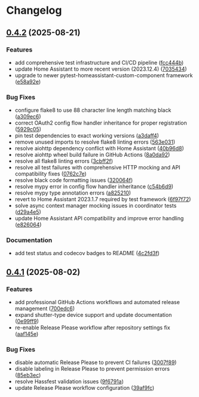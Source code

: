 # Changelog

## [0.4.2](https://github.com/alexlenk/ha-everhome/compare/v0.4.1...v0.4.2) (2025-08-21)


### Features

* add comprehensive test infrastructure and CI/CD pipeline ([fcc444b](https://github.com/alexlenk/ha-everhome/commit/fcc444b27c7d0ea53f806f97c672898f2521cf79))
* update Home Assistant to more recent version (2023.12.4) ([7035434](https://github.com/alexlenk/ha-everhome/commit/7035434cd3c11537fb914134f5da900cc2a1f004))
* upgrade to newer pytest-homeassistant-custom-component framework ([e58a92e](https://github.com/alexlenk/ha-everhome/commit/e58a92e4114ae97af1b86596ae347a28ec086c04))


### Bug Fixes

* configure flake8 to use 88 character line length matching black ([a309ec6](https://github.com/alexlenk/ha-everhome/commit/a309ec6daebfad6dddcfdd3dd2c960adf6e7a5ea))
* correct OAuth2 config flow handler inheritance for proper registration ([5929c05](https://github.com/alexlenk/ha-everhome/commit/5929c05b4d29ed0a472621e5aff7ebbd07c628ff))
* pin test dependencies to exact working versions ([a3daff4](https://github.com/alexlenk/ha-everhome/commit/a3daff46f7b4b7785a9c8f254bb5c046e378722b))
* remove unused imports to resolve flake8 linting errors ([563e031](https://github.com/alexlenk/ha-everhome/commit/563e03166bb1998c5473b230ae62ed0290660693))
* resolve aiohttp dependency conflict with Home Assistant ([40b96d8](https://github.com/alexlenk/ha-everhome/commit/40b96d853a69b160e0479238079f94d3dbcb614b))
* resolve aiohttp wheel build failure in GitHub Actions ([8a0da92](https://github.com/alexlenk/ha-everhome/commit/8a0da926307988d7e8ebf39e9c65a5d28f4f5a47))
* resolve all flake8 linting errors ([3cbff2f](https://github.com/alexlenk/ha-everhome/commit/3cbff2fcfde689483329f255a80121ec934b9df6))
* resolve all test failures with comprehensive HTTP mocking and API compatibility fixes ([0762c7e](https://github.com/alexlenk/ha-everhome/commit/0762c7ecdf35bb99ed00114a802caefd47997273))
* resolve black code formatting issues ([320064f](https://github.com/alexlenk/ha-everhome/commit/320064f0cede4128f58346036ae92fe8e576fa5f))
* resolve mypy error in config flow handler inheritance ([c54b6d9](https://github.com/alexlenk/ha-everhome/commit/c54b6d913774226e7e08ca8decd3da0b2a06f378))
* resolve mypy type annotation errors ([a825210](https://github.com/alexlenk/ha-everhome/commit/a8252107c9c2550765a2db82b0fab828f86a05b9))
* revert to Home Assistant 2023.1.7 required by test framework ([6f97f72](https://github.com/alexlenk/ha-everhome/commit/6f97f720bfca32e71462962e86de1194897f7fc9))
* solve async context manager mocking issues in coordinator tests ([d29a4e5](https://github.com/alexlenk/ha-everhome/commit/d29a4e5b35cd1900e11a38b2a246d2e7ad32ac31))
* update Home Assistant API compatibility and improve error handling ([e826064](https://github.com/alexlenk/ha-everhome/commit/e826064a3ef4453612d09cbaeadf812d7a8fff9d))


### Documentation

* add test status and codecov badges to README ([4c2fd3f](https://github.com/alexlenk/ha-everhome/commit/4c2fd3f97f6701c87dfb9ccc66ca32dac755137c))

## [0.4.1](https://github.com/alexlenk/ha-everhome/compare/v0.4.0...v0.4.1) (2025-08-02)


### Features

* add professional GitHub Actions workflows and automated release management ([700edc6](https://github.com/alexlenk/ha-everhome/commit/700edc691d74cbc15bd6602d08b28e20f94bb72d))
* expand shutter-type device support and update documentation ([0e99ff9](https://github.com/alexlenk/ha-everhome/commit/0e99ff94fa2880e38e90530c5ef7d58107b2142a))
* re-enable Release Please workflow after repository settings fix ([aaf145e](https://github.com/alexlenk/ha-everhome/commit/aaf145e7a6192aacc1bf00145e479803aaa2b020))


### Bug Fixes

* disable automatic Release Please to prevent CI failures ([3007f89](https://github.com/alexlenk/ha-everhome/commit/3007f89cd99ef2a551fd1d78d1efcf3cbb668af8))
* disable labeling in Release Please to prevent permission errors ([85eb3ec](https://github.com/alexlenk/ha-everhome/commit/85eb3ec4dd3514aa62dec95a3900efb19bffcb2f))
* resolve Hassfest validation issues ([9f6791a](https://github.com/alexlenk/ha-everhome/commit/9f6791a067e492081907b89f3f0941d9921ca035))
* update Release Please workflow configuration ([39af9fc](https://github.com/alexlenk/ha-everhome/commit/39af9fcdd07a5d3e1b4bcaafdd239c2249ef4558))
